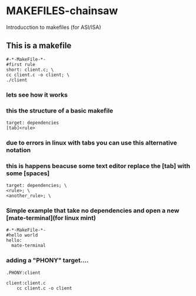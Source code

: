 # MAKEFILES-chainsaw
Introducction to makefiles (for ASI/ISA)

## This is a makefile
```
#-*-MakeFile-*-
#first rule 
short: client.c; \
cc client.c -o client; \
./client
```
### lets see how it works

### this the structure of a basic makefile
```
target: dependencies
[tab]<rule>
```

### due to errors in linux with tabs you can use this alternative notation 
### this is happens beacuse some text editor replace the [tab] with some [spaces]
```
target: dependencies; \
<rule>; \
<another_rule>; \
```
### Simple  example that take no dependencies and open a new [mate-terminal](for linux mint)
```
#-*-MakeFile-*-
#hello world  
hello:
  mate-terminal 
```

### adding a "PHONY" target....
```
.PHONY:client

client:client.c
    cc client.c -o client
```

